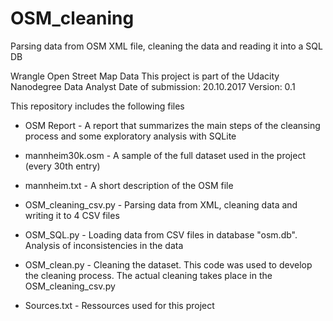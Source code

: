 # OSM_cleaning
Parsing data from OSM XML file, cleaning the data and reading it into a SQL DB

Wrangle Open Street Map Data
This project is part of the Udacity Nanodegree Data Analyst
Date of submission: 20.10.2017
Version: 0.1

This repository includes the following files

- OSM Report 		- A report that summarizes the main steps of the cleansing process and some exploratory analysis with SQLite
- mannheim30k.osm 	- A sample of the full dataset used in the project (every 30th entry)
- mannheim.txt		- A short description of the OSM file

- OSM_cleaning_csv.py	- Parsing data from XML, cleaning data and writing it to 4 CSV files
- OSM_SQL.py		- Loading data from CSV files in database "osm.db". Analysis of inconsistencies in the data
- OSM_clean.py		- Cleaning the dataset. This code was used to develop the cleaning process. The actual cleaning takes place in the OSM_cleaning_csv.py

- Sources.txt		- Ressources used for this project
